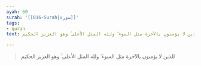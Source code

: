 ```yaml
---
ayah: 60
surah: '[[016-Surah|سورة]]'
tags:
- quran
text: للذين لا يؤمنون بالآخرة مثل السوء ۖ ولله المثل الأعلى ۚ وهو العزيز الحكيم

---
```

> للذين لا يؤمنون بالآخرة مثل السوء ۖ ولله المثل الأعلى ۚ وهو العزيز الحكيم
